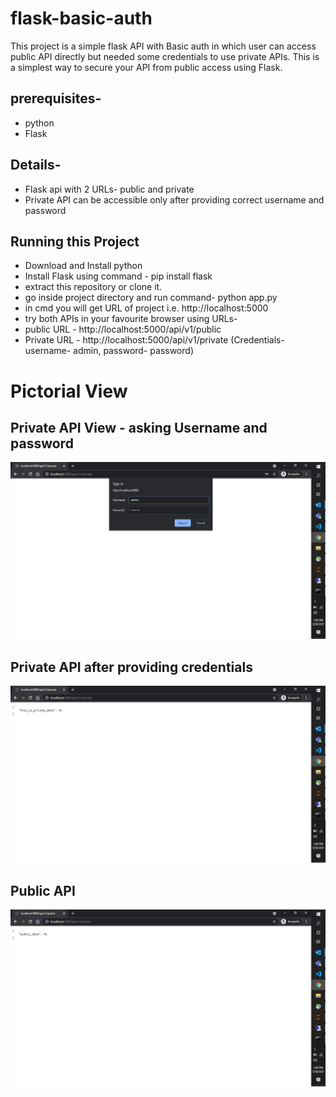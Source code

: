 # flask-basic-auth

This project is a simple flask API with Basic auth in which user can access public API directly but needed some credentials to use private APIs. This is a simplest way to secure your API from public access using Flask.

## prerequisites-
- python
- Flask

## Details-
- Flask api with 2 URLs- public and private
- Private API can be accessible only after providing correct username and password

## Running this Project
- Download and Install python
- Install Flask using command - pip install flask
- extract this repository or clone it.
- go inside project directory and run command- python app.py
- in cmd you will get URL of project i.e. http://localhost:5000
- try both APIs in your favourite browser using URLs-
- public URL - http://localhost:5000/api/v1/public
- Private URL - http://localhost:5000/api/v1/private (Credentials- username- admin, password- password)

# Pictorial View
## Private API View - asking Username and password
![alt text](https://github.com/diwamishra21/flask-basic-auth/blob/main/images-for-git-readme/private_api.png)

## Private API after providing credentials
![alt text](https://github.com/diwamishra21/flask-basic-auth/blob/main/images-for-git-readme/private_api_result.png)

## Public API
![alt text](https://github.com/diwamishra21/flask-basic-auth/blob/main/images-for-git-readme/public_api.png)

